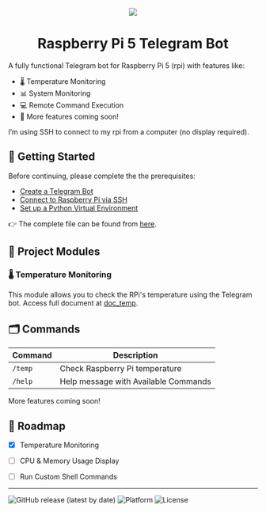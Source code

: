 <p align="center">
  <img src="https://github.com/user-attachments/assets/f2a5bb8a-992e-4e36-bb33-90855adc7dd3" />
</p>


<h1 align="center">Raspberry Pi 5 Telegram Bot</h1>

A fully functional Telegram bot for Raspberry Pi 5 (rpi) with features like:

- 🌡️ Temperature Monitoring  
- 📊 System Monitoring  
- 💻 Remote Command Execution  
- 🔧 More features coming soon!

I’m using SSH to connect to my rpi from a computer (no display required).

## 🚀 Getting Started

Before continuing, please complete the the prerequisites:

- [Create a Telegram Bot](https://github.com/nexesninja/raspberrypi-telegram-bot/blob/main/docs/prerequisites.md#1%EF%B8%8F%E2%83%A3-create-a-telegram-bot)
- [Connect to Raspberry Pi via SSH](https://github.com/nexesninja/raspberrypi-telegram-bot/blob/main/docs/prerequisites.md#2%EF%B8%8F%E2%83%A3-connect-rpi-via-ssh)
- [Set up a Python Virtual Environment](https://github.com/nexesninja/raspberrypi-telegram-bot/blob/main/docs/prerequisites.md#3%EF%B8%8F%E2%83%A3-setup-a-virtual-environment)

👉 The complete file can be found from [here](https://github.com/nexesninja/raspberrypi-telegram-bot/blob/main/docs/prerequisites.md).

## 📁 Project Modules

### 🌡️ Temperature Monitoring

This module allows you to check the RPi's temperature using the Telegram bot. Access full document at [doc_temp](https://github.com/nexesninja/raspberrypi-telegram-bot/blob/main/docs/doc_temp.md#check-temperature).

## 🗂️ Commands

| Command | Description                        |
|---------|------------------------------------|
| `/temp` | Check Raspberry Pi temperature     |
| `/help`  | Help message with Available Commands |

More features coming soon!

## 📌 Roadmap


- [x] Temperature Monitoring
- [ ]  CPU & Memory Usage Display
- [ ] Run Custom Shell Commands



<hr>

![GitHub release (latest by date)](https://img.shields.io/github/v/release/nexesninja/raspberrypi-telegram-bot)
![Platform](https://img.shields.io/badge/platform-Raspberry%20Pi-ff69b4)
![License](https://img.shields.io/github/license/nexesninja/raspberrypi-telegram-bot)




